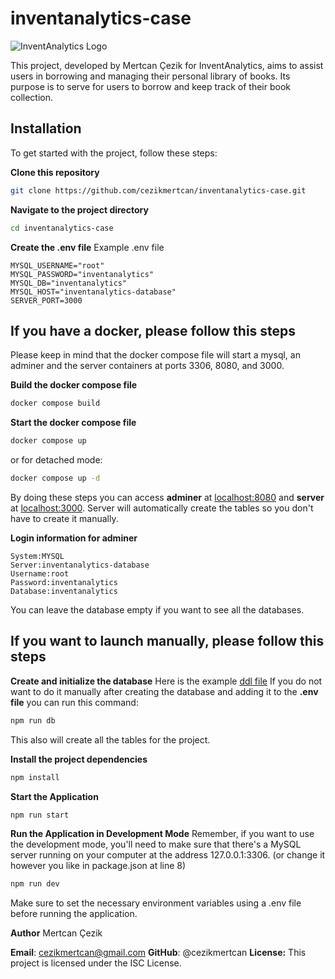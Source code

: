 # inventanalytics-case

![InventAnalytics Logo](https://www.inventanalytics.com/Content/images/logo.svg)

This project, developed by Mertcan Çezik for InventAnalytics, aims to assist users in borrowing and managing their personal library of books. Its purpose is to serve for users to borrow and keep track of their book collection.

## Installation

To get started with the project, follow these steps:

**Clone this repository**

```sh
git clone https://github.com/cezikmertcan/inventanalytics-case.git
```

**Navigate to the project directory**

```sh
cd inventanalytics-case
```

**Create the .env file**
Example .env file

```env
MYSQL_USERNAME="root"
MYSQL_PASSWORD="inventanalytics"
MYSQL_DB="inventanalytics"
MYSQL_HOST="inventanalytics-database"
SERVER_PORT=3000
```

## If you have a docker, please follow this steps

Please keep in mind that the docker compose file will start a mysql, an adminer and the server containers at ports 3306, 8080, and 3000.

**Build the docker compose file**

```sh
docker compose build
```

**Start the docker compose file**

```sh
docker compose up
```

or for detached mode:

```sh
docker compose up -d
```

By doing these steps you can access
**adminer** at [localhost:8080](http://localhost:8080) and
**server** at [localhost:3000](http://localhost:3000).
Server will automatically create the tables so you don't have to create it manually.

**Login information for adminer**

```
System:MYSQL
Server:inventanalytics-database
Username:root
Password:inventanalytics
Database:inventanalytics
```

You can leave the database empty if you want to see all the databases.

## If you want to launch manually, please follow this steps

**Create and initialize the database**
Here is the example [ddl file](https://raw.githubusercontent.com/cezikmertcan/inventanalytics-case/master/databaseddl.sql)
If you do not want to do it manually after creating the database and adding it to the **.env file** you can run this command:

```sh
npm run db
```

This also will create all the tables for the project.

**Install the project dependencies**

```sh
npm install
```

**Start the Application**

```sh
npm run start
```

**Run the Application in Development Mode**
Remember, if you want to use the development mode, you'll need to make sure that there's a MySQL server running on your computer at the address 127.0.0.1:3306.
(or change it however you like in package.json at line 8)

```sh
npm run dev
```

Make sure to set the necessary environment variables using a .env file before running the application.

**Author**
Mertcan Çezik

**Email**: cezikmertcan@gmail.com
**GitHub**: @cezikmertcan
**License:** This project is licensed under the ISC License.
